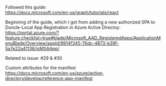 Followed this guide:  
https://docs.microsoft.com/en-us/graph/tutorials/react

Beginning of the guide, which I got from adding a new authorized SPA to Duncle-Local App Registration in Azure Active Directoy:  
https://portal.azure.com/?feature.checklist=true#blade/Microsoft_AAD_RegisteredApps/ApplicationMenuBlade/Overview/appId/9914f345-76dc-4873-b39f-5a7e22a41136/isMSAApp/

Related to issue: #29 & #30

Custom attributes for the manifest  
https://docs.microsoft.com/en-us/azure/active-directory/develop/reference-app-manifest